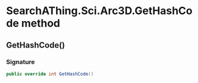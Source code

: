# SearchAThing.Sci.Arc3D.GetHashCode method
## GetHashCode()
### Signature
```csharp
public override int GetHashCode()
```
